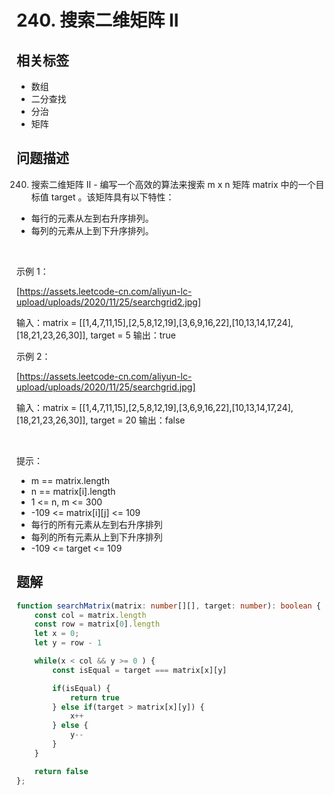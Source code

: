 
# 240. 搜索二维矩阵 II

## 相关标签

- 数组
- 二分查找
- 分治
- 矩阵

## 问题描述 

240. 搜索二维矩阵 II - 编写一个高效的算法来搜索 m x n 矩阵 matrix 中的一个目标值 target 。该矩阵具有以下特性：

 * 每行的元素从左到右升序排列。
 * 每列的元素从上到下升序排列。

 

示例 1：

[https://assets.leetcode-cn.com/aliyun-lc-upload/uploads/2020/11/25/searchgrid2.jpg]


输入：matrix = [[1,4,7,11,15],[2,5,8,12,19],[3,6,9,16,22],[10,13,14,17,24],[18,21,23,26,30]], target = 5
输出：true


示例 2：

[https://assets.leetcode-cn.com/aliyun-lc-upload/uploads/2020/11/25/searchgrid.jpg]


输入：matrix = [[1,4,7,11,15],[2,5,8,12,19],[3,6,9,16,22],[10,13,14,17,24],[18,21,23,26,30]], target = 20
输出：false


 

提示：

 * m == matrix.length
 * n == matrix[i].length
 * 1 <= n, m <= 300
 * -109 <= matrix[i][j] <= 109
 * 每行的所有元素从左到右升序排列
 * 每列的所有元素从上到下升序排列
 * -109 <= target <= 109

## 题解


```ts
function searchMatrix(matrix: number[][], target: number): boolean {
    const col = matrix.length 
    const row = matrix[0].length 
    let x = 0;
    let y = row - 1

    while(x < col && y >= 0 ) {
        const isEqual = target === matrix[x][y]

        if(isEqual) {
            return true
        } else if(target > matrix[x][y]) {
            x++
        } else {
            y--
        }
    }

    return false
};
````